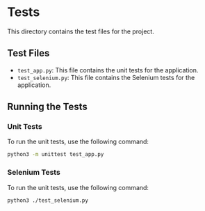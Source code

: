 # Tests

This directory contains the test files for the project.

## Test Files

- `test_app.py`: This file contains the unit tests for the application.
- `test_selenium.py`: This file contains the Selenium tests for the application.

## Running the Tests

### Unit Tests

To run the unit tests, use the following command:

```sh
python3 -m unittest test_app.py
```
### Selenium Tests

To run the unit tests, use the following command:

```sh
python3 ./test_selenium.py
```
